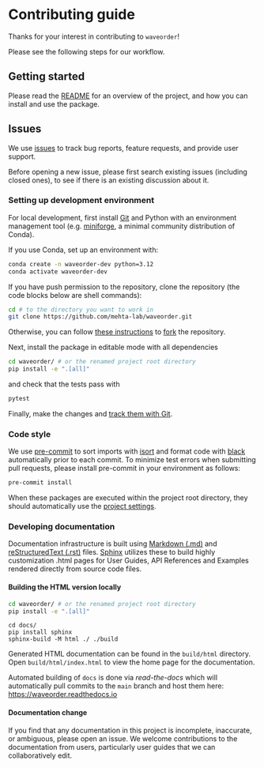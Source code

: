 # Contributing guide

Thanks for your interest in contributing to `waveorder`!

Please see the following steps for our workflow.

## Getting started

Please read the [README](./README.md) for an overview of the project,
and how you can install and use the package.

## Issues

We use [issues](https://github.com/mehta-lab/waveorder/issues) to track
bug reports, feature requests, and provide user support.

Before opening a new issue, please first search existing issues (including closed ones),
to see if there is an existing discussion about it.

### Setting up development environment

For local development, first install [Git](https://git-scm.com/)
and Python with an environment management tool
(e.g. [miniforge](https://github.com/conda-forge/miniforge), a minimal community distribution of Conda).

If you use Conda, set up an environment with:

```sh
conda create -n waveorder-dev python=3.12
conda activate waveorder-dev
```

If you have push permission to the repository,
clone the repository (the code blocks below are shell commands):

```sh
cd # to the directory you want to work in
git clone https://github.com/mehta-lab/waveorder.git
```

Otherwise, you can follow [these instructions](https://docs.github.com/en/get-started/quickstart/fork-a-repo)
to [fork](https://github.com/mehta-lab/waveorder/fork) the repository.

Next, install the package in editable mode with all dependencies

```sh
cd waveorder/ # or the renamed project root directory
pip install -e ".[all]"
```
and check that the tests pass with
```sh
pytest
```

Finally, make the changes and [track them with Git](https://docs.github.com/en/get-started/using-git/about-git#example-contribute-to-an-existing-repository).

### Code style

We use [pre-commit](https://pre-commit.com/) to sort imports with [isort](https://github.com/PyCQA/isort) and format code with [black](https://black.readthedocs.io/en/stable/) automatically prior to each commit. To minimize test errors when submitting pull requests, please install pre-commit in your environment as follows:

```bash
pre-commit install
```

When these packages are executed within the project root directory, they should automatically use the [project settings](./pyproject.toml).

### Developing documentation

Documentation infrastructure is built using [Markdown (.md)](https://www.sphinx-doc.org/en/master/usage/markdown.html) and [reStructuredText (.rst)](https://www.sphinx-doc.org/en/master/usage/restructuredtext/basics.html) files. [Sphinx](https://www.sphinx-doc.org/en/master/index.html) utilizes these to build highly customization .html pages for User Guides, API References and Examples rendered directly from source code files.

#### Building the HTML version locally

```sh
cd waveorder/ # or the renamed project root directory
pip install -e ".[all]"
```

```shell
cd docs/
pip install sphinx
sphinx-build -M html ./ ./build
```

Generated HTML documentation can be found in the ``build/html`` directory. Open ``build/html/index.html`` to view the home page for the documentation.

Automated building of `docs` is done via _read-the-docs_ which will automatically pull commits to the `main` branch and host them here: <https://waveorder.readthedocs.io>

#### Documentation change

If you find that any documentation in this project is incomplete, inaccurate, or ambiguous, please open an issue.
We welcome contributions to the documentation from users, particularly user guides that we can collaboratively edit.
